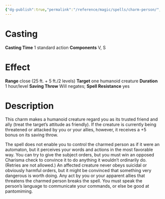 ```yaml
---
{"dg-publish":true,"permalink":"/reference/magic/spells/charm-person/","dgHomeLink":true,"dgPassFrontmatter":false}
---
```



# Casting
**Casting Time** 1 standard action
**Components** V, S

# Effect
**Range** close (25 ft. + 5 ft./2 levels)
**Target** one humanoid creature
**Duration** 1 hour/level
**Saving Throw** Will negates; **Spell Resistance** yes

# Description
This charm makes a humanoid creature regard you as its trusted friend and ally (treat the target’s attitude as friendly). If the creature is currently being threatened or attacked by you or your allies, however, it receives a +5 bonus on its saving throw.

The spell does not enable you to control the charmed person as if it were an automaton, but it perceives your words and actions in the most favorable way. You can try to give the subject orders, but you must win an opposed Charisma check to convince it to do anything it wouldn’t ordinarily do. (Retries are not allowed.) An affected creature never obeys suicidal or obviously harmful orders, but it might be convinced that something very dangerous is worth doing. Any act by you or your apparent allies that threatens the charmed person breaks the spell. You must speak the person’s language to communicate your commands, or else be good at pantomiming.